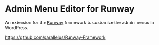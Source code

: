 Admin Menu Editor for Runway
============================

An extension for the <a href="https://github.com/parallelus/Runway-Framework">Runway</a> framework to customize the admin menus in WordPress.

https://github.com/parallelus/Runway-Framework
